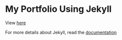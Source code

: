 My Portfolio Using Jekyll
=========================

View [here](https://davidlstarr.github.io/)

For more details about Jekyll, read the [documentation](http://jekyllrb.com/)
